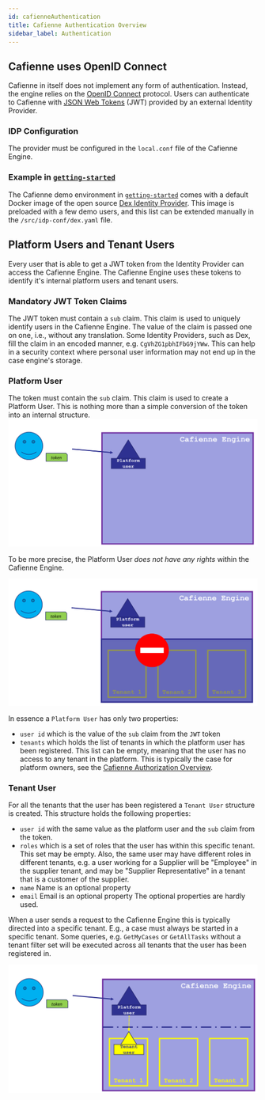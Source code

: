 ```yaml
---
id: cafienneAuthentication
title: Cafienne Authentication Overview
sidebar_label: Authentication
---
```


## Cafienne uses OpenID Connect
Cafienne in itself does not implement any form of authentication. Instead, the engine relies on the [OpenID Connect](https://en.wikipedia.org/wiki/OpenID_Connect) protocol.
Users can authenticate to Cafienne with [JSON Web Tokens](https://jwt.io/) (JWT) provided by an external Identity Provider.

### IDP Configuration
The provider must be configured in the `local.conf` file of the Cafienne Engine.

### Example in [`getting-started`](https://github.com/cafienne/getting-started)
The Cafienne demo environment in [`getting-started`](https://github.com/cafienne/getting-started) comes with a default Docker image of the open source [Dex Identity Provider](https://github.com/dexidp/dex).
This image is preloaded with a few demo users, and this list can be extended manually in the `/src/idp-conf/dex.yaml` file.

## Platform Users and Tenant Users
Every user that is able to get a JWT token from the Identity Provider can access the Cafienne Engine.
The Cafienne Engine uses these tokens to identify it's internal platform users and tenant users.

### Mandatory JWT Token Claims
The JWT token must contain a `sub` claim. This claim is used to uniquely identify users in the Cafienne Engine. The value of the claim is passed one on one, i.e., without any translation.
Some Identity Providers, such as Dex, fill the claim in an encoded manner, e.g. `CgVhZG1pbhIFbG9jYWw`.
This can help in a security context where personal user information may not end up in the case engine's storage.  

### Platform User
The token must contain the `sub` claim. This claim is used to create a Platform User. This is nothing more than a simple conversion of the token into an internal structure.
![Platform User is created from a JWT Token](assets/platform-user.png)

To be more precise, the Platform User _does not have any rights_ within the Cafienne Engine. 

![Platform User is created from a JWT Token](assets/platform-user-has-no-access.png)

In essence a `Platform User` has only two properties:
- `user id` which is the value of the `sub` claim from the `JWT` token
- `tenants` which holds the list of tenants in which the platform user has been registered. This list can be empty, meaning that the user has no access to any tenant in the platform. This is typically the case for platform owners, see the [Cafienne Authorization Overview](cafienneAuthorization.md).

### Tenant User
For all the tenants that the user has been registered a `Tenant User` structure is created.
This structure holds the following properties:
- `user id` with the same value as the platform user and the `sub` claim from the token.
- `roles` which is a set of roles that the user has within this specific tenant. This set may be empty. Also, the same user may have different roles in different tenants, e.g. a user working for a Supplier will be "Employee" in the supplier tenant, and may be "Supplier Representative" in a tenant that is a customer of the supplier.
- `name` Name is an optional property
- `email` Email is an optional property
The optional properties are hardly used.

When a user sends a request to the Cafienne Engine this is typically directed into a specific tenant. E.g., a case must always be started in a specific tenant.
Some queries, e.g. `GetMyCases` or `GetAllTasks` without a tenant filter set will be executed across all tenants that the user has been registered in.

![Tenant User Mapping](assets/tenant-user.png)
